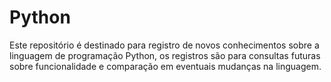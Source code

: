 # Python
Este repositório é destinado para registro de novos conhecimentos sobre a linguagem de programação Python, os registros são para consultas futuras sobre funcionalidade e comparação em eventuais mudanças na linguagem.
